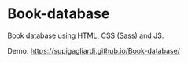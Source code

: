 # Book-database
Book database using HTML, CSS (Sass) and JS.


Demo: https://supigagliardi.github.io/Book-database/
